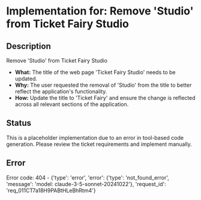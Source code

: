 # Implementation for: Remove 'Studio' from Ticket Fairy Studio

## Description
Remove 'Studio' from Ticket Fairy Studio

- **What:** The title of the web page 'Ticket Fairy Studio' needs to be updated.
- **Why:** The user requested the removal of 'Studio' from the title to better reflect the application's functionality.
- **How:** Update the title to 'Ticket Fairy' and ensure the change is reflected across all relevant sections of the application.

## Status
This is a placeholder implementation due to an error in tool-based code generation.
Please review the ticket requirements and implement manually.

## Error
Error code: 404 - {'type': 'error', 'error': {'type': 'not_found_error', 'message': 'model: claude-3-5-sonnet-20241022'}, 'request_id': 'req_011CT7a18H9PABtHLeBhRtm4'}
